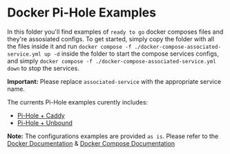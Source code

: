 # Docker Pi-Hole Examples

In this folder you'll find examples of `ready to go` docker composes files and they're assosiated configs.
To get started, simply copy the folder with all the files inside it and run `docker compose -f ./docker-compose-associated-service.yml up -d` inside the folder to start the compose services configs, and simply `docker compose -f ./docker-compose-associated-service.yml down` to stop the services.

**Important:** Please replace `associated-service` with the appropriate service name.

The currents Pi-Hole examples curently includes:

- [Pi-Hole + Caddy](./Caddy/)
- [Pi-Hole + Unbound](./Unbound/)

**Note:** The configurations examples are provided `as is`. Please refer to the [Docker Documentation](https://docs.docker.com/) & [Docker Compose Documentation](https://docs.docker.com/compose/)